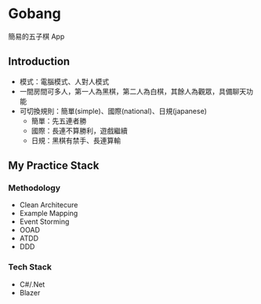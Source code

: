 # Gobang

簡易的五子棋 App

## Introduction
+ 模式：電腦模式、人對人模式
+ 一間房間可多人，第一人為黑棋，第二人為白棋，其餘人為觀眾，具備聊天功能
+ 可切換規則：簡單(simple)、國際(national)、日規(japanese)
  + 簡單：先五連者勝
  + 國際：長連不算勝利，遊戲繼續
  + 日規：黑棋有禁手、長連算輸

## My Practice Stack
### Methodology
+ Clean Architecure
+ Example Mapping
+ Event Storming
+ OOAD
+ ATDD
+ DDD

### Tech Stack
+ C#/.Net
+ Blazer
